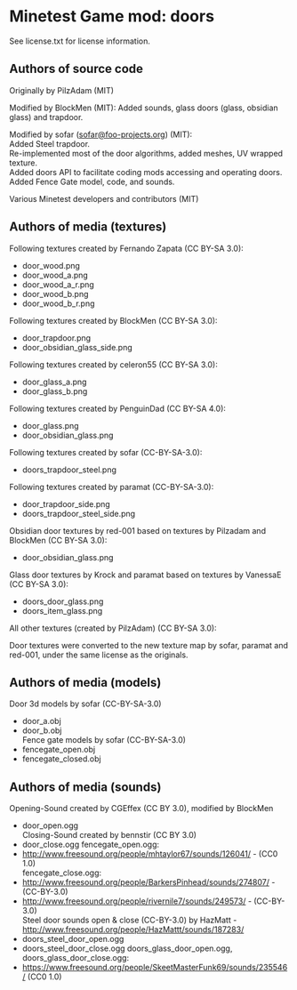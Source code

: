 Minetest Game mod: doors
========================
See license.txt for license information.

Authors of source code
----------------------
Originally by PilzAdam (MIT)

Modified by BlockMen (MIT): Added sounds, glass doors (glass, obsidian glass) and trapdoor.

Modified by sofar (sofar@foo-projects.org) (MIT):<br>
Added Steel trapdoor.<br>
Re-implemented most of the door algorithms, added meshes, UV wrapped texture.<br>
Added doors API to facilitate coding mods accessing and operating doors.<br>
Added Fence Gate model, code, and sounds.

Various Minetest developers and contributors (MIT)


Authors of media (textures)
---------------------------
Following textures created by Fernando Zapata (CC BY-SA 3.0):
- door_wood.png
- door_wood_a.png
- door_wood_a_r.png
- door_wood_b.png
- door_wood_b_r.png

Following textures created by BlockMen (CC BY-SA 3.0):
- door_trapdoor.png
- door_obsidian_glass_side.png

Following textures created by celeron55 (CC BY-SA 3.0):
- door_glass_a.png
- door_glass_b.png

Following textures created by PenguinDad (CC BY-SA 4.0):
- door_glass.png
- door_obsidian_glass.png

Following textures created by sofar (CC-BY-SA-3.0):
- doors_trapdoor_steel.png

Following textures created by paramat (CC-BY-SA-3.0):
- door_trapdoor_side.png
- doors_trapdoor_steel_side.png

Obsidian door textures by red-001 based on textures by Pilzadam and BlockMen (CC BY-SA 3.0):
- door_obsidian_glass.png

Glass door textures by Krock and paramat based on textures by VanessaE (CC BY-SA 3.0):
- doors_door_glass.png
- doors_item_glass.png

All other textures (created by PilzAdam) (CC BY-SA 3.0):

Door textures were converted to the new texture map by sofar, paramat and<br>
red-001, under the same license as the originals.


Authors of media (models)
-------------------------
Door 3d models by sofar (CC-BY-SA-3.0)
 - door_a.obj
 - door_b.obj<br>
Fence gate models by sofar (CC-BY-SA-3.0)
 - fencegate_open.obj
 - fencegate_closed.obj


Authors of media (sounds)
-------------------------
Opening-Sound created by CGEffex (CC BY 3.0), modified by BlockMen
- door_open.ogg<br>
Closing-Sound created by bennstir (CC BY 3.0)
- door_close.ogg
fencegate_open.ogg:
- http://www.freesound.org/people/mhtaylor67/sounds/126041/ - (CC0 1.0)<br>
fencegate_close.ogg:
- http://www.freesound.org/people/BarkersPinhead/sounds/274807/ - (CC-BY-3.0)
- http://www.freesound.org/people/rivernile7/sounds/249573/ - (CC-BY-3.0)<br>
Steel door sounds open & close (CC-BY-3.0) by HazMatt
  -http://www.freesound.org/people/HazMattt/sounds/187283/
- doors_steel_door_open.ogg
- doors_steel_door_close.ogg
doors_glass_door_open.ogg, doors_glass_door_close.ogg:
- https://www.freesound.org/people/SkeetMasterFunk69/sounds/235546/ (CC0 1.0)

